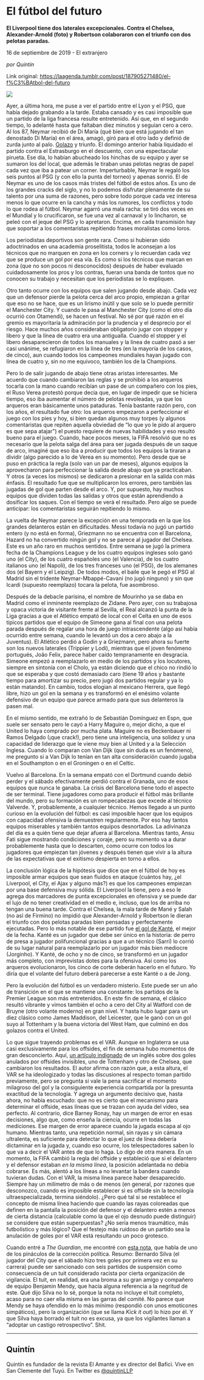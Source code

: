 # El fútbol del futuro

**El Liverpool tiene dos laterales excepcionales. Contra el Chelsea, Alexander-Arnold (foto) y Robertson colaboraron con el triunfo con dos pelotas paradas.**

16 de septiembre de 2019 - El extranjero

_por Quintín_

Link original: https://laagenda.tumblr.com/post/187905271480/el-f%C3%BAtbol-del-futuro

![](https://64.media.tumblr.com/15f078985e5444b10d8099c75103047b/4d22f234f51db997-55/s500x750/8b21edbd1ee96d2fc6dbde4733a0ab6567f371b7.jpg)

Ayer, a última hora, me puse a ver el partido entre el Lyon y el PSG, que había dejado grabando a la tarde. Estaba cansado y es casi imposible que un partido de la liga francesa resulte entretenido. Así que, en el segundo tiempo, lo adelanté hasta que faltaban diez minutos y seguían cero a cero. Al los 87, Neymar recibió de Di María (qué bien que está jugando el tan denostado Di María) en el área, amagó, giró para el otro lado y definió de zurda junto al palo. [Golazo](https://www.youtube.com/watch?v=nsFHGV1lR1A) y triunfo. El domingo anterior había liquidado el partido contra el Estrasburgo en el descuento, con una espectacular pirueta. Ese día, lo habían abucheado los hinchas de su equipo y ayer se sumaron los del local, que además le tiraban unas pelotas negras de papel cada vez que iba a patear un corner. Imperturbable, Neymar le regaló los seis puntos al PSG (y con ello la punta del torneo) y apenas sonrió. El de Neymar es uno de los casos más tristes del fútbol de estos años. Es uno de los grandes cracks del siglo, y no lo podemos disfrutar plenamente de su talento por una suma de razones, pero sobre todo porque cada vez interesa menos lo que ocurre en la cancha y más los rumores, los conflictos y todo lo que rodea al fútbol. Neymar agarró una mala racha: se tiró dos veces en el Mundial y lo crucificaron, se fue una vez al carnaval y lo lincharon, se peleó con el jeque del PSG y lo apretaron. Encima, en cada transmisión hay que soportar a los comentaristas repitiendo frases moralistas como loros. 

Los periodistas deportivos son gente rara. Como si hubieran sido adoctrinados en una academia proselitista, todos le aconsejan a los técnicos que no marquen en zona en los corners y lo recuerdan cada vez que se produce un gol por esa vía. Es como si los técnicos que marcan en zona (que no son pocos ni desconocidos) después de haber evaluado cuidadosamente los pros y los contras, fueran una banda de tontos que no conocen su trabajo y necesitan que los periodistas se lo expliquen.

Otro tanto ocurre con los equipos que salen jugando desde abajo. Cada vez que un defensor pierde la pelota cerca del arco propio, empiezan a gritar que eso no se hace, que es un lirismo inútil y que solo se lo puede permitir el Manchester City. Y cuando le pasa al Manchester City (como el otro día ocurrió con Otamendi), se hacen un festival. No sé por qué razón en el gremio es mayoritaria la admiración por la prudencia y el desprecio por el riesgo. Hace muchos años consideraban obligatorio jugar con stopper y libero y que la línea de cuatro era una antigualla. Cuando el stopper y el libero desaparecieron de todos los manuales y la línea de cuatro pasó a ser casi unánime, se refugiaron en la línea de tres (en la mayoría de los casos, de cinco), aun cuando todos los campeones mundiales hayan jugado con línea de cuatro y, sin no me equivoco, también los de la Champions. 

Pero lo de salir jugando de abajo tiene otras aristas interesantes. Me acuerdo que cuando cambiaron las reglas y se prohibió a los arqueros tocarla con la mano cuando recibían un pase de un compañero con los pies, el Ruso Verea protestó porque decía que, en lugar de impedir que se hiciera tiempo, eso iba aumentar el número de pelotas revoleadas, ya que los arqueros eran básicamente unos pataduras. Tenía bastante razón pero, con los años, el resultado fue otro: los arqueros empezaron a perfeccionar el juego con los pies y hoy, si bien quedan algunos muy torpes (y algunos comentaristas que repiten aquella obviedad de “lo que yo le pido al arquero es que sepa atajar”) el puesto requiere de nuevas habilidades y eso resultó bueno para el juego. Cuando, hace pocos meses, la FIFA resolvió que no es necesario que la pelota salga del área para ser jugada después de un saque de arco, imaginé que eso iba a producir que todos los equipos la tiraran a dividir (algo parecido a lo de Verea en su momento). Pero desde que se puso en práctica la regla (solo van un par de meses), algunos equipos la aprovecharon para perfeccionar la salida desde abajo que ya practicaban. Y otros (a veces los mismos) se dedicaron a presionar en la salida con más énfasis. El resultado fue que se multiplicaron los errores, pero también las jugadas de gol que parten desde el arco. Y, por supuesto, hay muchos equipos que dividen todas las salidas y otros que están aprendiendo a dosificar los saques. Con el tiempo se verá el resultado. Pero algo se puede anticipar: los comentaristas seguirán repitiendo lo mismo. 

La vuelta de Neymar parece la excepción en una temporada en la que los grandes delanteros están en dificultades. Messi todavía no jugó un partido entero (y no está en forma), Griezmann no se encuentra con el Barcelona, Hazard no ha convertido ningún gol y no se parece al jugador del Chelsea. Este es un año raro en muchos sentidos. Entre semana se jugó la primera fecha de la Champions League y de los cuatro equipos ingleses solo ganó uno (el City), de los cuatro españoles uno (el Valencia), de los cuatro italianos uno (el Napoli), de los tres franceses uno (el PSG), de los alemanes dos (el Bayern y el Leipzig). De todos modos, el baile que le pegó el PSG al Madrid sin el tridente Neymar-Mbappé-Cavani (no jugó ninguno) y sin que Icardi (supuesto reemplazo) tocara la pelota, fue asombroso.



Después de la debacle parisina, el nombre de Mourinho ya se daba en Madrid como el inminente reemplazo de Zidane. Pero ayer, con su trabajosa y opaca victoria de visitante frente al Sevilla, el Real alcanzó la punta de la Liga gracias a que el Atlético empató de local con el Celta en uno de esos típicos partidos que el equipo de Simeone gana al final con una pelota parada después de regalar una hora de juego intrascendente (algo así había ocurrido entre semana, cuando le levantó un dos a cero abajo a la Juventus). El Atlético perdió a Godin y a Griezmann, pero ahora su fuerte son los nuevos laterales (Trippier y Lodi), mientras que el joven fenómeno portugués, João Felix, parece haber caído tempranamente en desgracia. Simeone empezó a reemplazarlo en medio de los partidos y los locutores, siempre en sintonía con el Cholo, ya están diciendo que el chico no rindió lo que se esperaba y que costó demasiado caro (tiene 19 años y bastante tiempo para amortizar su precio, pero jugó dos partidos regular y ya lo están matando). En cambio, todos elogian al mexicano Herrera, que llegó libre, hizo un gol en la semana y es transformó en el enésimo volante defensivo de un equipo que parece armado para que sus delanteros la pasen mal. 

En el mismo sentido, me extrañó lo de Sebastián Domínguez en Espn, que suele ser sensato pero le cayó a Harry Maguire o, mejor dicho, a que el United lo haya comprado por mucha plata. Maguire no es Beckenbauer ni Ramos Delgado (¡que crack!), pero tiene una inteligencia, una solidez y una capacidad de liderazgo que le viene muy bien al United y a la Selección Inglesa. Cuando lo comparan con Van Dijk (que sin duda es un fenómeno), me pregunto si a Van Dijk lo tenían en tan alta consideración cuando jugaba en el Southampton o en el Groningen o en el Celtic.

Vuelvo al Barcelona. En la semana empató con el Dortmund cuando debió perder y el sábado efectivamente perdió contra el Granada, uno de esos equipos que nunca le ganaba. La crisis del Barcelona tiene todo el aspecto de ser terminal. Tiene jugadores como para producir el fútbol más brillante del mundo, pero su formación es un rompecabezas que excede al técnico Valverde. Y, probablemente, a cualquier técnico. Hemos llegado a un punto curioso en la evolución del fútbol: es casi imposible hacer que los equipos con capacidad ofensiva la demuestren regularmente. Por eso hay tantos equipos miserables y también tantos equipos desnortados. La adivinanza del día es a quién tiene que dejar afuera al Barcelona. Mientras tanto, Ansu Fati sigue mostrando condiciones y coraje, pero su momento va a durar probablemente hasta que lo descarten, como ocurre con todos los jugadores que empiezan tan jóvenes y después tienen que vivir a la altura de las expectativas que el exitismo despierta en torno a ellos.

La conclusión lógica de la hipótesis que dice que en el fútbol de hoy es imposible armar equipos que sean fluidos en ataque (cuántos hay, ¿el Liverpool, el City, el Ajax y alguno más?) es que los campeones empiezan por una base defensiva muy sólida. El Liverpool la tiene, pero a eso le agrega dos marcadores de punta excepcionales en ofensiva y se puede dar el lujo de no tener creatividad en el medio e, incluso, que los de arriba no tengan una buena tarde. Contra el Chelsea, la mala tarde de Mané y Salah (no así de Firmino) no impidió que Alexander-Arnold y Robertson le dieran el triunfo con dos pelotas paradas bien pensadas y perfectamente ejecutadas. Pero lo más notable de ese partido fue [el gol de Kanté](https://trome.pe/deportes/gol-ngolo-kante-liverpool-vs-chelsea-fecha-6-premier-league-video-136405), el mejor de la fecha. Kanté es un jugador que debe ser único en la historia: de perro de presa a jugador polifuncional gracias a que a un técnico (Sarri) lo corrió de su lugar natural para reemplazarlo por un jugador más bien mediocre (Jorginho). Y Kanté, de ocho y no de cinco, se transformó en un jugador más completo, con imprevistas dotes para la ofensiva. Así como los arqueros evolucionaron, los cinco de corte deberán hacerlo en el futuro. Yo diría que el volante del futuro deberá parecerse a este Kanté o a de Jong. 

Pero la evolución del fútbol es un verdadero misterio. Este puede ser un año de transición en el que se mantiene una constante: los partidos de la Premier League son más entretenidos. En este fin de semana, el clásico resultó vibrante y vimos también el ocho a cero del City al Watford con de Bruyne (otro volante moderno) en gran nivel. Y hasta hubo lugar para un diez clásico como James Maddison, del Leicester, que le ganó con un gol suyo al Tottenham y la buena victoria del West Ham, que culminó en dos golazos contra el United. 

Lo que sigue trayendo problemas es el VAR. Aunque en Inglaterra se usa casi exclusivamente para los offsides, el fin de semana hubo momentos de gran desconcierto. Aquí, [un artículo indignado](https://www.theguardian.com/football/2019/sep/22/var-to-fore-excellence-goals-liverpool-victory) de un inglés sobre dos goles anulados por offsides invisibles, uno de Tottenham y otro de Chelsea, que cambiaron los resultados. El autor afirma con razón que, a esta altura, el VAR se ha ideologizado y todas las discusiones al respecto toman partido previamente, pero se pregunta si vale la pena sacrificar el momento milagroso del gol y la consiguiente experiencia compartida por la presunta exactitud de la tecnología. Y agrega un argumento decisivo que, hasta ahora, no había escuchado: que no es cierto que el mecanismo para determinar el offside, esas líneas que se trazan con ayuda del video, sea perfecto. Al contrario, dice Barney Ronay, hay un margen de error en esas decisiones, algo que, como enseña la ciencia, ocurre en todas las mediciones. Ese margen de error aparece cuando la jugada escapa al ojo humano. Mientras tanto, una repetición normal, sin rayas y sin cámara ultralenta, es suficiente para detectar lo que el juez de línea debería dictaminar en la jugada y, cuando eso ocurre, los telespectadores saben lo que va a decir el VAR antes de que lo haga. Lo digo de otra manera. En un momento, la FIFA cambió la regla del offside y estableció que si el delantero y el defensor estaban *en la misma línea*, la posición adelantada no debía cobrarse. Es más, alentó a los líneas a no levantar la bandera cuando tuvieran dudas. Con el VAR, la misma línea parece haber desaparecido. Siempre hay un milímetro de más o de menos (en general, por razones que desconozco, cuando es imposible establecer si es offside sin la tecnología ultraespecializada, termina siéndolo). ¿Pero qué tal si se restablece el concepto de misma línea haciendo que cuando las rayas coloreadas que definen en la pantalla la posición del defensor y el delantero estén a menos de cierta distancia (calculable como la que el ojo desnudo puede distinguir) se considere que están superpuestas? ¿No sería menos traumático, más futbolístico y más lógico? Que el festejo más ruidoso de un partido sea la anulación de goles por el VAR está resultando un poco grotesco.

Cuando entré a *The Guardian*, me encontré con [esta nota](https://www.theguardian.com/football/2019/sep/23/bernardo-silva-mendy-tweet-fa-kick-it-out-calls-action), que habla de uno de los pináculos de la corrección política. Resumo: Bernardo Silva (el jugador del City que el sábado hizo tres goles por primera vez en su carrera) puede ser sancionado con seis partidos de suspensión como consecuencia de un tuit considerado racista por cierta organización de vigilancia. El tuit, en realidad, era una broma a su gran amigo y compañero de equipo Benjamin Mendy, que hacía alguna referencia a la negritud de este. Qué dijo Silva no lo sé, porque la nota no incluye el tuit completo, acaso para no caer ella misma en las garras del comité. No parece que Mendy se haya ofendido en lo más mínimo (respondió con unos emoticones simpáticos), pero la organización (que se llama *Kick it out*) lo hizo por él. Y que Silva haya borrado el tuit no es excusa, ya que los vigilantes llaman a “adoptar un castigo retrospectivo”. Shit. 

  




---

Quintín
-------

 Quintín es fundador de la revista El Amante y ex director del Bafici. Vive en San Clemente del Tuyú. En Twitter es [@quintinLLP](https://twitter.com/quintinLLP)

